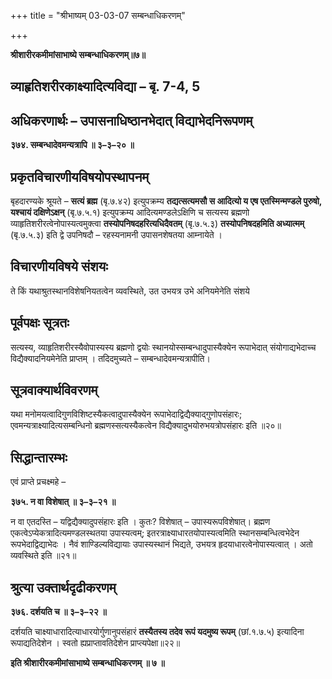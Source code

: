 +++
title = "श्रीभाष्यम् 03-03-07 सम्बन्धाधिकरणम्"

+++


**श्रीशारीरकमीमांसाभाष्ये सम्बन्धाधिकरणम्॥७॥**

## व्याहृतिशरीरकाक्ष्यादित्यविद्या – बृ. 7-4, 5

## अधिकरणार्थः – उपासनाधिष्ठानभेदात् विद्याभेदनिरूपणम्

**३७४. सम्बन्धादेवमन्यत्रापि ॥ ३–३–२० ॥**

## प्रकृतविचारणीयविषयोपस्थापनम्

बृहदारण्यके श्रूयते – **सत्यं ब्रह्म** (बृ.७.४२) इत्युपक्रम्य
**तद्यत्सत्यमसौ स आदित्यो य एष एतस्मिन्मण्डले पुरुषो, यश्चायं दक्षिणेऽक्षन्** (बृ.७.५.१) इत्युपक्रम्य आदित्यमण्डलेऽक्षिणि च सत्यस्य ब्रह्मणो व्याहृतिशरीरत्वेनोपास्यत्वमुक्त्वा **तस्योपनिषदहरित्यधिदैवतम्** (बृ.७.५.३) **तस्योपनिषदहमिति अध्यात्मम्** (बृ.७.५.३) इति द्वे उपनिषदौ – रहस्यनामनी उपासनशेषतया आम्नायेते ।

## विचारणीयविषये संशयः

ते किं यथाश्रुतस्थानविशेषनियतत्वेन व्यवस्थिते, उत उभयत्र उभे अनियमेनेति संशये

## पूर्वपक्षः सूत्रतः

सत्यस्य, व्याहृतिशरीरस्यैवोपास्यस्य ब्रह्मणो द्वयोः स्थानयोस्सम्बन्धादुपास्यैक्येन रूपाभेदात् संयोगाद्यभेदाच्च विद्यैक्यादनियमेनेति प्राप्तम् । तदिदमुच्यते – सम्बन्धादेवमन्यत्रापीति।

## सूत्रवाक्यार्थविवरणम्

यथा मनोमयत्वादिगुणविशिष्टस्यैकत्वादुपास्यैक्येन रूपाभेदाद्विद्यैक्याद्गुणोपसंहारः; एवमन्यत्राक्ष्यादित्यसम्बन्धिनो ब्रह्मणस्सत्यस्यैकत्वेन विद्यैक्यादुभयोरुभयत्रोपसंहारः इति ॥२०॥

## सिद्धान्तारम्भः

एवं प्राप्ते प्रचक्ष्महे –

**३७५. न वा विशेषात् ॥ ३–३–२१ ॥**

न वा एतदस्ति – यद्विद्यैक्यादुपसंहारः इति । कुतः? विशेषात् – उपास्यरूपविशेषात्। ब्रह्मण एकत्वेऽप्येकत्रादित्यमण्डलस्थतया उपास्यत्वम्; इतरत्राक्ष्याधारतयोपास्यत्वमिति स्थानसम्बन्धित्वभेदेन रूपभेदाद्विद्याभेदः । नैवं शाण्डिल्यविद्यायाः उपास्यस्थानं भिद्यते, उभयत्र हृदयाधारत्वेनोपास्यत्वात् । अतो व्यवस्थिते इति ॥२१॥

## श्रुत्या उक्तार्थदृढीकरणम्

**३७६. दर्शयति च ॥ ३–३–२२ ॥**

दर्शयति चाक्ष्याधारादित्याधारयोर्गुणानुपसंहारं **तस्यैतस्य तदेव रूपं यदमुष्य रूपम्** (छां.१.७.५) इत्यादिना रूपाद्यतिदेशेन । स्वतो ह्यप्राप्तावतिदेशेन प्राप्त्यपेक्षा॥२२॥

**इति श्रीशारीरकमीमांसाभाष्ये सम्बन्धाधिकरणम् ॥ ७ ॥**


